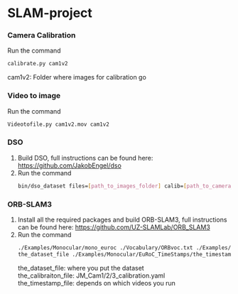 # SLAM-project

### Camera Calibration 
Run the command  
   ```bash
   calibrate.py cam1v2  
   ```
   cam1v2: Folder where images for calibration go 
  
### Video to image 
Run the command  
   ```bash
   Videotofile.py cam1v2.mov cam1v2 
   ```
  
### DSO
1. Build DSO, full instructions can be found here: https://github.com/JakobEngel/dso
2. Run the command
   ```bash
   bin/dso_dataset files=[path_to_images_folder] calib=[path_to_camera_calibration] preset=0 mode=1
   ```
  
### ORB-SLAM3
1. Install all the required packages and build ORB-SLAM3, full instructions can be found here: https://github.com/UZ-SLAMLab/ORB_SLAM3
2. Run the command  
   ```bash
   ./Examples/Monocular/mono_euroc ./Vocabulary/ORBvoc.txt ./Examples/Monocular/the_calibration_file 
   the_dataset_file ./Examples/Monocular/EuRoC_TimeStamps/the_timestamp_file  
   ```
   the_dataset_file: where you put the dataset  
   the_calibraiton_file: JM_Cam1/2/3_calibration.yaml  
   the_timestamp_file: depends on which videos you run
